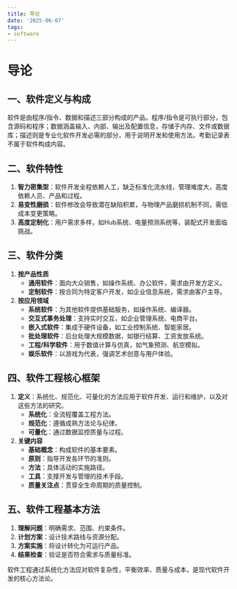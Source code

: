 ```yaml
---
title: 导论
date: '2025-06-07'
tags:
- software
---
```


# 导论

## 一、软件定义与构成
软件是由程序/指令、数据和描述三部分构成的产品。程序/指令是可执行部分，包含源码和程序；数据涵盖输入、内部、输出及配置信息，存储于内存、文件或数据库；描述则是专业化软件开发必需的部分，用于说明开发和使用方法。考勤记录表不属于软件构成内容。

## 二、软件特性
1. **智力密集型**：软件开发全程依赖人工，缺乏标准化流水线，管理难度大，高度依赖人员、产品和过程。
2. **易变性磨损**：软件修改会导致潜在缺陷积累，与物理产品磨损机制不同，需低成本变更策略。
3. **高度定制化**：用户需求多样，如Hub系统、电量预测系统等，装配式开发面临挑战。

## 三、软件分类
1. **按产品性质**
    - **通用软件**：面向大众销售，如操作系统、办公软件，需求由开发方定义。
    - **定制软件**：按合同为特定客户开发，如企业信息系统，需求由客户主导。
2. **按应用领域**
    - **系统软件**：为其他软件提供基础服务，如操作系统、编译器。
    - **交互式事务处理**：支持实时交互，如企业管理系统、电商平台。
    - **嵌入式软件**：集成于硬件设备，如工业控制系统、智能家居。
    - **批处理软件**：后台处理大规模数据，如银行结算、工资发放系统。
    - **工程/科学软件**：用于数值计算与仿真，如气象预测、航空模拟。
    - **娱乐软件**：以游戏为代表，强调艺术创意与用户体验。

## 四、软件工程核心框架
1. **定义**：系统化、规范化、可量化的方法应用于软件开发、运行和维护，以及对这些方法的研究。
    - **系统化**：全流程覆盖工程方法。
    - **规范化**：遵循成熟方法论与纪律。
    - **可量化**：通过数据监控质量与过程。
2. **关键内容**
    - **基础概念**：构成软件的基本要素。
    - **原则**：指导开发各环节的准则。
    - **方法**：具体活动的实施路径。
    - **工具**：支撑开发与管理的技术手段。
    - **质量关注点**：贯穿全生命周期的质量控制。

## 五、软件工程基本方法
1. **理解问题**：明确需求、范围、约束条件。
2. **计划方案**：设计技术路线与资源分配。
3. **方案实施**：将设计转化为可运行产品。
4. **结果检查**：验证是否符合需求与质量标准。

软件工程通过系统化方法应对软件复杂性，平衡效率、质量与成本，是现代软件开发的核心方法论。